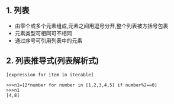 ## 1. 列表

* 由零个或多个元素组成,元素之间用逗号分开,整个列表被方括号包裹
* 元素类型可相同可不相同
* 通过序号可引用列表中的元素

## 2. 列表推导式(列表解析式)

`[expression for item in iterable]`

```
>>>n1=[2*number for number in [1,2,3,4,5] if number%2==0]
>>>n1
[4,8]
```